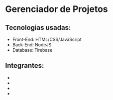 # Gerenciador de Projetos

## Tecnologias usadas:
- Front-End: HTML/CSS/JavaScript
- Back-End: NodeJS
- Database: Firebase

## Integrantes:
- []()
- []()
- []()
- []()
